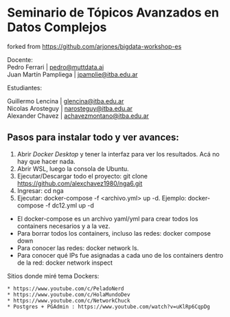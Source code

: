 # Seminario de Tópicos Avanzados en Datos Complejos
forked from https://github.com/arjones/bigdata-workshop-es


Docente:   
Pedro Ferrari | pedro@muttdata.ai  
Juan Martín Pampliega | jpamplie@itba.edu.ar  

Estudiantes:    

Guillermo Lencina | glencina@itba.edu.ar    
Nicolas Arosteguy | narosteguy@itba.edu.ar    
Alexander Chavez | achavezmontano@itba.edu.ar   


## Pasos para instalar todo y ver avances:

1. Abrir _Docker Desktop_ y tener la interfaz para ver los resultados. Acá no hay que hacer nada.
2. Abrir WSL, luego la consola de Ubuntu.
3. Ejecutar/Descargar todo el proyecto: git clone https://github.com/alexchavez1980/nga6.git
4. Ingresar: cd nga
5. Ejecutar: docker-compose -f <archivo.yml> up -d. Ejemplo: docker-compose -f dc12.yml up -d

* El docker-compose es un archivo yaml/yml para crear todos los containers necesarios y a la vez.
* Para borrar todos los containers, incluso las redes: docker compose down
* Para conocer las redes: docker network ls. 
* Para conocer qué IPs fue asignadas a cada uno de los containers dentro de la red: 
    docker network inspect <nombre de la red>

Sitios donde miré tema Dockers: 

    * https://www.youtube.com/c/PeladoNerd  
    * https://www.youtube.com/c/HolaMundoDev  
    * https://www.youtube.com/c/NetworkChuck
    * Postgres + PGAdmin : https://www.youtube.com/watch?v=uKlRp6CqpDg  

